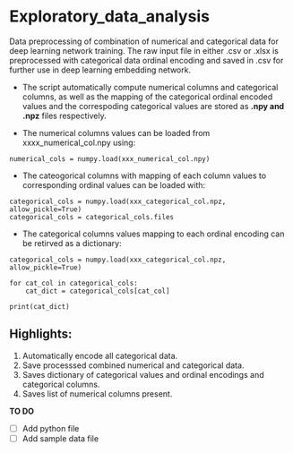 # Exploratory_data_analysis

Data preprocessing of combination of numerical and categorical data for deep learning network training.
The raw input file in either .csv or .xlsx is preprocessed with categorical data ordinal encoding and saved in .csv for further use in deep learning embedding network.

* The script automatically compute numerical columns and categorical columns, as well as the mapping of the categorical ordinal
encoded values and the correspoding categorical values are stored as **.npy and .npz** files respectively.

* The numerical columns values can be loaded from xxxx_numerical_col.npy using:
```
numerical_cols = numpy.load(xxx_numerical_col.npy)
```
* The cateogorical columns with mapping of each column values to corresponding ordinal values can be loaded with:
```
categorical_cols = numpy.load(xxx_categorical_col.npz, allow_pickle=True)
categorical_cols = categorical_cols.files
```

* The categorical columns values mapping to each ordinal encoding can be retirved as a dictionary:
```
categorical_cols = numpy.load(xxx_categorical_col.npz, allow_pickle=True)

for cat_col in categorical_cols:
    cat_dict = categorical_cols[cat_col]

print(cat_dict)
```
## Highlights:
1. Automatically encode all categorical data.
2. Save processsed combined numerical and categorical data.
3. Saves dictionary of categorical values and ordinal encodings and categorical columns.
4. Saves list of numerical columns present.


**TO DO**

- [ ] Add python file
- [ ] Add sample data file
